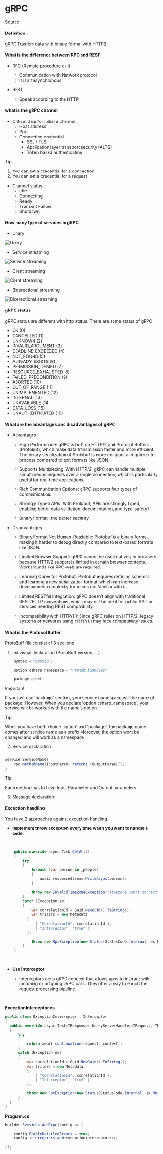 # gRPC

[Source](https://blog.postman.com/what-is-grpc/)

#### Definition :

gRPC Trasfers data with binary format with HTTP2

#### What is the difference between RPC and REST

- RPC (Remote procedure call)

  - Communication with Network protocol
  - It isn't asynchronous

- REST
  - Speak according to the HTTP

#### what is the gRPC channel

- Critical data for initial a channel:
  - Host address
  - Port
  - Connection credential
    - SSL / TLS
    - Application layer transport security (ALTS)
    - Token based authentication

> [!TIP]
>
> 1. You can set a credential for a connection
> 2. You can set a credential for a request

- Channel status :
  - Idle
  - Connecting
  - Ready
  - Transent Failure
  - Shutdown

#### How many type of services in gRPC

- Unary

![Unary](https://techdozo.dev/wp-content/uploads/2021/09/grpc-Page-2.png.webp)

- Service streaming

![Service streaming](https://techdozo.dev/wp-content/uploads/2021/10/grpc-Server-Streaming.drawio.png.webp)

- Client streaming

![Client streaming](https://techdozo.dev/wp-content/uploads/2023/01/image-1024x380.png.webp)

- Biderectional streaming

![Biderectional streaming](https://techdozo.dev/wp-content/uploads/2023/02/image-1024x520.png.webp)

#### gRPC status

gRPC status are different with http status. There are some status of gRPC

- OK (0)
- CANCELLED (1)
- UNKNOWN (2)
- INVALID_ARGUMENT (3)
- DEADLINE_EXCEEDED (4)
- NOT_FOUND (5)
- ALREADY_EXISTS (6)
- PERMISSION_DENIED (7)
- RESOURCE_EXHAUSTED (8)
- FAILED_PRECONDITION (9)
- ABORTED (10)
- OUT_OF_RANGE (11)
- UNIMPLEMENTED (12)
- INTERNAL (13)
- UNAVAILABLE (14)
- DATA_LOSS (15)
- UNAUTHENTICATED (16)

#### What are the advantages and disadvantages of gRPC

- Advantages :

  - High Performance: gRPC is built on HTTP/2 and Protocol Buffers (Protobuf),
    which make data transmission faster and more efficient.
    The binary serialization of Protobuf is more compact and quicker to process compared to text formats like JSON.

  - Supports Multiplexing: With HTTP/2, gRPC can handle multiple simultaneous requests over a single connection,
    which is particularly useful for real-time applications.

  - Rich Communication Options: gRPC supports four types of communication:

  - Strongly Typed APIs: With Protobuf, APIs are strongly typed, enabling better data validation, documentation, and type-safety.\

  - Binary Format : the bester security

- Disadvantages :

  - Binary Format Not Human-Readable: Protobuf is a binary format, making it harder to debug directly compared to text-based formats like JSON.

  - Limited Browser Support: gRPC cannot be used natively in browsers because HTTP/2 support is limited in certain browser contexts.
    Workarounds like RPC-web are required.

  - Learning Curve for Protobuf: Protobuf requires defining schemas and learning a new serialization format,
    which can increase development complexity for teams not familiar with it.

  - Limited RESTful Integration: gRPC doesn’t align with traditional REST/HTTP conventions,
    which may not be ideal for public APIs or services needing REST compatibility.

  - Incompatibility with HTTP/1.1: Since gRPC relies on HTTP/2, legacy systems or networks using HTTP/1.1 may face compatibility issues.

#### What is the Protocol Buffer

ProtoBuff file consist of 3 sections

1. Indivisual declaration (ProtoBuff version, ...)

```c#
    syntax = "proto3";

    option csharp_namespace = "ProtobufSamples"

    package greet;
```

> [!IMPORTANT]
> If you just use 'package' section, your service namespace will the name of package.
> However, When you declare 'option csharp_namespace', your service will be worked with the name's option

> [!TIP]
> When you have both choice 'option' and 'package', the package name comes after service name as a prefix.Moreover,
> the option wont be changed and will work as a namespace

2. Service declaration

```c#

service ServiceName{
    rpc MethodName(InputParam) returns (OutputParam){};
}

```

> [!TIP]
> Each method has to have Input Parameter and Outout parameters

3. Message declaration

#### Exception handling

You have 2 approaches against exception handling

- **Implement throw exception every time when you want to handle a code**

<br>

```c#
    public override async Task GetAll()
    {
        try
        {
            foreach (var person in _people)
            {
                await responseStream.WriteAsync(person);
            }

            throw new InvalidTimeZoneException("Timezone isn't correct");
        }
        catch (Exception ex)
        {
            var correlationId = Guid.NewGuid().ToString();
            var trilers = new Metadata
          {
              { "CorrelationId", correlationId },
              { "Interceptor", "true" }
          };

            throw new RpcException(new Status(StatusCode.Internal, ex.Message), trilers, "Interceptor exception");
        }
    }
```

<br>

- **Use Interceptor**

  - Interceptors are a gRPC concept that allows apps to interact with incoming or outgoing gRPC calls. They offer a way to enrich the request processing pipeline.

<br>

**ExceptionInterceptor.cs**

```c#
public class ExceptionInterceptor : Interceptor
{
  public override async Task<TResponse> UnaryServerHandler<TRequest, TResponse>(TRequest request, ServerCallContext context, UnaryServerMethod<TRequest, TResponse> continuation)
  {
      try
      {
          return await continuation(request, context);
      }
      catch (Exception ex)
      {
          var correlationId = Guid.NewGuid().ToString();
          var trilers = new Metadata
          {
              { "CorrelationId", correlationId },
              { "Interceptor", "true" }
          };

          throw new RpcException(new Status(StatusCode.Internal, ex.Message), trilers, "Interceptor exception");
      }
  }
}
```

**Program.cs**

```c#
builder.Services.AddGrpc(config => {

    config.EnableDetailedErrors = true;
    config.Interceptors.Add<ExceptionInterceptor>();

});
```

